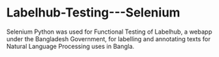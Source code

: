 # Labelhub-Testing---Selenium
Selenium Python was used for Functional Testing of Labelhub, a webapp under the Bangladesh Government, for labelling and annotating texts for Natural Language Processing uses in Bangla. 
